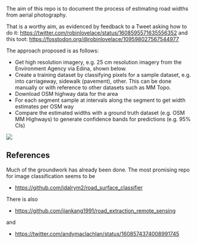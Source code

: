 

The aim of this repo is to document the process of estimating road widths from aerial photography.

That is a worthy aim, as evidenced by feedback to a Tweet asking how to do it: https://twitter.com/robinlovelace/status/1608595571635556352 and this toot: https://fosstodon.org/@robinlovelace/109598027567544977

The approach proposed is as follows:

- Get high resolution imagery, e.g. 25 cm resolution imagery from the Environment Agency via Edina, shown below.
- Create a training dataset by classifying pixels for a sample dataset, e.g. into carriageway, sidewalk (pavement), other. This can be done manually or with reference to other datasets such as MM Topo.
- Download OSM highway data for the area
- For each segment sample at intervals along the segment to get width estimates per OSM way
- Compare the estimated widths with a ground truth dataset (e.g. OSM MM Highways) to generate confidence bands for predictions (e.g. 95% CIs)

![](https://user-images.githubusercontent.com/1825120/210022922-9e1a7d37-ef73-45a0-b89a-8f68122fd95f.png)

## References

Much of the groundwork has already been done.
The most promising repo for image classification seems to be 

- https://github.com/jdalrym2/road_surface_classifier

There is also

- https://github.com/jiankang1991/road_extraction_remote_sensing

and 

- https://twitter.com/andymaclachlan/status/1608574374008991745

